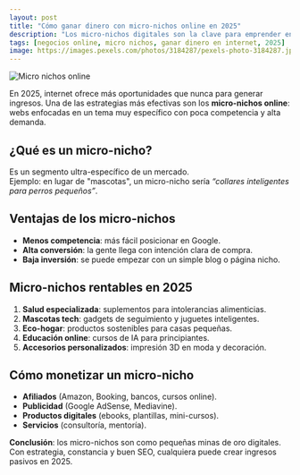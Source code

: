 ```yaml
---
layout: post
title: "Cómo ganar dinero con micro-nichos online en 2025"
description: "Los micro-nichos digitales son la clave para emprender en internet sin gran inversión. Descubre cuáles funcionan en 2025."
tags: [negocios online, micro nichos, ganar dinero en internet, 2025]
image: https://images.pexels.com/photos/3184287/pexels-photo-3184287.jpeg
---
```


![Micro nichos online](https://images.pexels.com/photos/3184287/pexels-photo-3184287.jpeg)

En 2025, internet ofrece más oportunidades que nunca para generar ingresos. Una de las estrategias más efectivas son los **micro-nichos online**: webs enfocadas en un tema muy específico con poca competencia y alta demanda.

## ¿Qué es un micro-nicho?
Es un segmento ultra-específico de un mercado.  
Ejemplo: en lugar de "mascotas", un micro-nicho sería *“collares inteligentes para perros pequeños”*.

## Ventajas de los micro-nichos
- **Menos competencia**: más fácil posicionar en Google.  
- **Alta conversión**: la gente llega con intención clara de compra.  
- **Baja inversión**: se puede empezar con un simple blog o página nicho.  

## Micro-nichos rentables en 2025
1. **Salud especializada**: suplementos para intolerancias alimenticias.  
2. **Mascotas tech**: gadgets de seguimiento y juguetes inteligentes.  
3. **Eco-hogar**: productos sostenibles para casas pequeñas.  
4. **Educación online**: cursos de IA para principiantes.  
5. **Accesorios personalizados**: impresión 3D en moda y decoración.  

## Cómo monetizar un micro-nicho
- **Afiliados** (Amazon, Booking, bancos, cursos online).  
- **Publicidad** (Google AdSense, Mediavine).  
- **Productos digitales** (ebooks, plantillas, mini-cursos).  
- **Servicios** (consultoría, mentoría).  

**Conclusión**: los micro-nichos son como pequeñas minas de oro digitales. Con estrategia, constancia y buen SEO, cualquiera puede crear ingresos pasivos en 2025.
